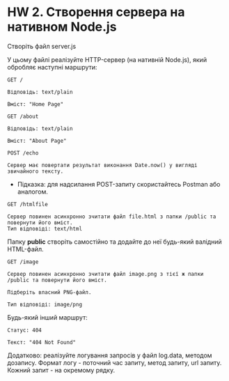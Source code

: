 # HW 2. Створення сервера на нативном Node.js



Створіть файл server.js

У цьому файлі реалізуйте HTTP-сервер (на нативній Node.js), який обробляє наступні маршрути:
```
GET /

Відповідь: text/plain

Вміст: "Home Page"
```

```
GET /about

Відповідь: text/plain

Вміст: "About Page"
```

```
POST /echo

Сервер має повертати результат виконання Date.now() у вигляді звичайного тексту.
```

* Підказка: для надсилання POST-запиту скористайтесь Postman або аналогом.

```
GET /htmlfile

Сервер повинен асинхронно зчитати файл file.html з папки /public та повернути його вміст.
Тип відповіді: text/html
```
Папку **public** створіть самостійно та додайте до неї будь-який валідний HTML-файл.


```
GET /image

Сервер повинен асинхронно зчитати файл image.png з тієї ж папки /public та повернути його вміст.

Підберіть власний PNG-файл.

Тип відповіді: image/png
```

Будь-який інший маршрут:

```
Статус: 404

Текст: "404 Not Found"
```

Додатково: реалізуйте логування запросів у файл log.data, методом дозапису. Формат логу - поточний час запиту, метод запиту, url запиту. Кожний запит - на окремому рядку.



